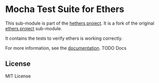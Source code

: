 Mocha Test Suite for Ethers
===========================

This sub-module is part of the [hethers project](https://github.com/hashgraph/hethers.js). It is a fork of the original [ethers project](https://github.com/ethers-io/ethers.js) sub-module.

It contains the tests to verify ethers is working correctly.

For more information, see the [documentation](https://docs.ethers.io/v5/testing/). TODO Docs

License
-------

MIT License

